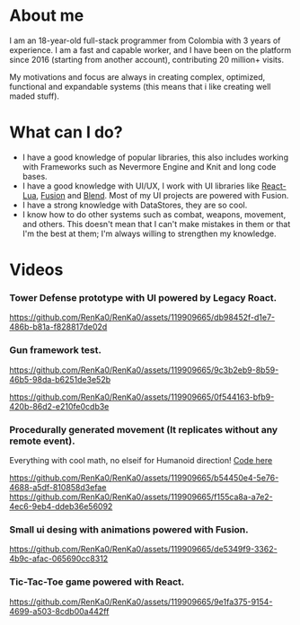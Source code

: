 # About me
I am an 18-year-old full-stack programmer from Colombia with 3 years of experience. I am a fast and capable worker, and I have been on the platform since 2016 (starting from another account), contributing 20 million+ visits.

My motivations and focus are always in creating complex, optimized, functional and expandable systems (this means that i like creating well maded stuff).

# What can I do?
* I have a good knowledge of popular libraries, this also includes working with Frameworks such as Nevermore Engine and Knit and long code bases.
* I have a good knowledge with UI/UX, I work with UI libraries like [React-Lua](https://jsdotlua.github.io/react-lua/), [Fusion](https://elttob.uk/Fusion/0.2/) and [Blend](https://quenty.github.io/NevermoreEngine/api/Blend/). Most of my UI projects are powered with Fusion.
* I have a strong knowledge with DataStores, they are so cool.
* I know how to do other systems such as combat, weapons, movement, and others. This doesn't mean that I can't make mistakes in them or that I'm the best at them; I'm always willing to strengthen my knowledge.

# Videos
### Tower Defense prototype with UI powered by Legacy Roact.
https://github.com/RenKa0/RenKa0/assets/119909665/db98452f-d1e7-486b-b81a-f828817de02d

### Gun framework test.


https://github.com/RenKa0/RenKa0/assets/119909665/9c3b2eb9-8b59-46b5-98da-b6251de3e52b


https://github.com/RenKa0/RenKa0/assets/119909665/0f544163-bfb9-420b-86d2-e210fe0cdb3e

### Procedurally generated movement (It replicates without any remote event).
Everything with cool math, no elseif for Humanoid direction! [Code here](https://github.com/RenKa0/RenKa0/blob/main/MovementThing.lua)

https://github.com/RenKa0/RenKa0/assets/119909665/b54450e4-5e76-4688-a5df-810858d3efae
https://github.com/RenKa0/RenKa0/assets/119909665/f155ca8a-a7e2-4ec6-9eb4-ddeb36e56092

### Small ui desing with animations powered with Fusion.
https://github.com/RenKa0/RenKa0/assets/119909665/de5349f9-3362-4b9c-afac-065690cc8312

### Tic-Tac-Toe game powered with React.
https://github.com/RenKa0/RenKa0/assets/119909665/9e1fa375-9154-4699-a503-8cdb00a442ff
